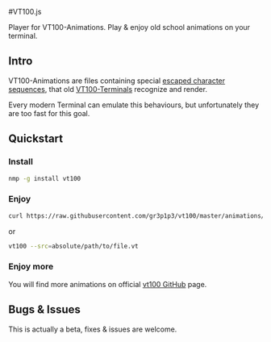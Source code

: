 #VT100.js

Player for VT100-Animations.
Play & enjoy old school animations on your terminal.

## Intro

VT100-Animations are files containing special [escaped character sequences](https://en.wikipedia.org/wiki/ANSI_escape_code), that old [VT100-Terminals](https://en.wikipedia.org/wiki/VT100) recognize and render.

Every modern Terminal can emulate this behaviours, but unfortunately they are too fast for this goal.
 

## Quickstart

### Install

```bash
nmp -g install vt100
```


### Enjoy
```bash
curl https://raw.githubusercontent.com/gr3p1p3/vt100/master/animations/blinkeyes.vt | vt100
```

or 

```bash
vt100 --src=absolute/path/to/file.vt
```


### Enjoy more

You will find more animations on official [vt100 GitHub](https://github.com/gr3p1p3/vt100/tree/master/animations) page.



## Bugs & Issues

This is actually a beta, fixes & issues are welcome.